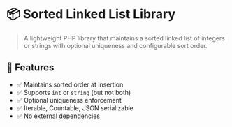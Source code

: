 # 📦 Sorted Linked List Library

> A lightweight PHP library that maintains a sorted linked list of integers or strings with 
> optional uniqueness and configurable sort order.


## 🚀 Features

- ✅ Maintains sorted order at insertion
- ✅ Supports `int` or `string` (but not both)
- ✅ Optional uniqueness enforcement
- ✅ Iterable, Countable, JSON serializable
- ✅ No external dependencies
